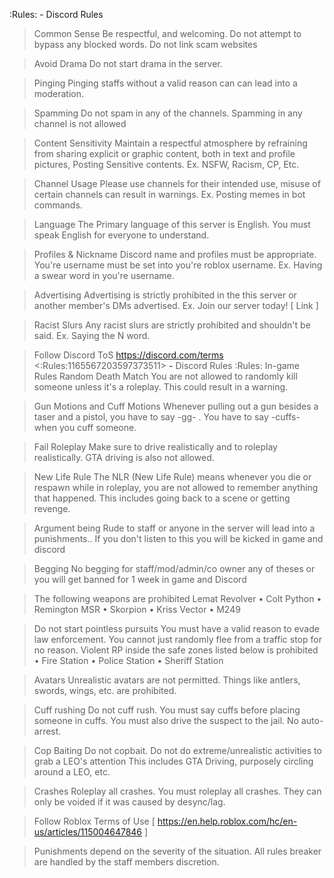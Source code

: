 :Rules: - Discord Rules
> Common Sense
Be respectful, and welcoming.
Do not attempt to bypass any blocked words. Do not link scam websites

> Avoid Drama
Do not start drama in the server.

> Pinging
Pinging staffs without a valid reason can can lead into a moderation.

> Spamming
Do not spam in any of the channels.
Spamming in any channel is not allowed

> Content Sensitivity
Maintain a respectful atmosphere by refraining from sharing explicit or graphic content, both in text and profile pictures, Posting Sensitive contents.
Ex. NSFW, Racism, CP, Etc.

> Channel Usage
Please use channels for their intended use, misuse of certain channels can result in warnings.
Ex. Posting memes in bot commands.

> Language
The Primary language of this server is English.
You must speak English for everyone to understand.

> Profiles & Nickname
Discord name and profiles must be appropriate. You're username must be set into you're roblox username.
Ex. Having a swear word in you're username.

> Advertising
Advertising is strictly prohibited in the this server or another member's DMs advertised.
Ex. Join our server today! [ Link ]

> Racist Slurs
Any racist slurs are strictly prohibited and shouldn't be said.
Ex. Saying the N word.

> Follow Discord ToS
https://discord.com/terms
<:Rules:1165567203597373511> **-** Discord Rules
:Rules: In-game Rules
> Random Death Match
You are not allowed to randomly kill someone unless it's a roleplay. This could result in a warning.

> Gun Motions and Cuff Motions
Whenever pulling out a gun besides a taser and a pistol, you have to say -gg- . You have to say -cuffs- when you cuff someone.

> Fail Roleplay
Make sure to drive realistically and to roleplay realistically. GTA driving is also not allowed.

> New Life Rule
The NLR (New Life Rule) means whenever you die or respawn while in roleplay, you are not allowed to remember anything that happened. This includes going back to a scene or getting revenge.

> Argument
being Rude to staff or anyone in the server will lead into a punishments.. If you don't listen to this you will be kicked in game and discord

> Begging
No begging for staff/mod/admin/co owner any of theses or you will get banned for 1 week in game and Discord

> The following weapons are prohibited
Lemat Revolver • Colt Python • Remington MSR • Skorpion • Kriss Vector • M249


> Do not start pointless pursuits
You must have a valid reason to evade law enforcement. You cannot just randomly flee from a traffic stop for no reason.
Violent RP inside the safe zones listed below is prohibited • Fire Station • Police Station • Sheriff Station

> Avatars
Unrealistic avatars are not permitted. Things like antlers, swords, wings, etc. are prohibited.

> Cuff rushing
Do not cuff rush. You must say cuffs before placing someone in cuffs. You must also drive the suspect to the jail. No auto-arrest.

> Cop Baiting
Do not copbait. Do not do extreme/unrealistic activities to grab a LEO's attention This includes GTA Driving, purposely circling around a LEO, etc.

> Crashes
Roleplay all crashes. You must roleplay all crashes. They can only be voided if it was caused by desync/lag.

> Follow Roblox Terms of Use
[ https://en.help.roblox.com/hc/en-us/articles/115004647846 ]

> Punishments depend on the severity of the situation. All rules breaker are handled by the staff members discretion.
